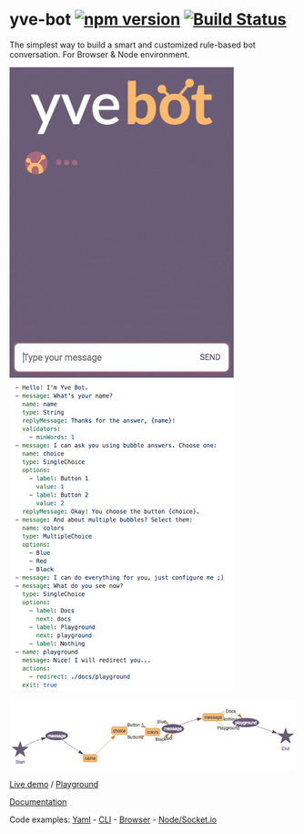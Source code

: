 # yve-bot [![npm version](https://badge.fury.io/js/yve-bot.svg)](https://badge.fury.io/js/yve-bot) [![Build Status](https://travis-ci.org/andersonba/yve-bot.svg?branch=master)](https://travis-ci.org/andersonba/yve-bot)
The simplest way to build a smart and customized rule-based bot conversation. For Browser & Node environment.

![Chat example](docs/assets/images/screen.gif) ![Yaml example](docs/assets/images/yaml-screen.png)

![Graph example](docs/assets/images/graph-screen.png)

[Live demo](https://andersonba.github.io/yve-bot) / [Playground](https://andersonba.github.io/yve-bot/docs/playground)

[Documentation](https://andersonba.github.io/yve-bot/docs)

Code examples: [Yaml](examples/chat.yaml) - [CLI](examples/cli) - [Browser](examples/web) - [Node/Socket.io](examples/socket.io)
